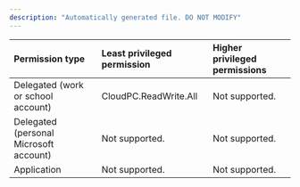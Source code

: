 ```yaml
---
description: "Automatically generated file. DO NOT MODIFY"
---
```


|Permission type|Least privileged permission|Higher privileged permissions|
|:---|:---|:---|
|Delegated (work or school account)|CloudPC.ReadWrite.All|Not supported.|
|Delegated (personal Microsoft account)|Not supported.|Not supported.|
|Application|Not supported.|Not supported.|

